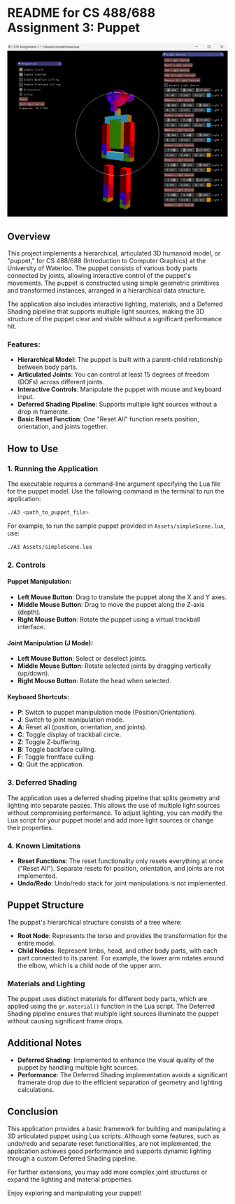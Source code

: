 
# README for CS 488/688 Assignment 3: Puppet

<div align="center">
  <img src="https://github.com/noviorlu/cs488/raw/master/A3/ScreenShot.png" alt="Screenshot of the Puppet Application" width="600">
</div>

## Overview
This project implements a hierarchical, articulated 3D humanoid model, or "puppet," for CS 488/688 (Introduction to Computer Graphics) at the University of Waterloo. The puppet consists of various body parts connected by joints, allowing interactive control of the puppet's movements. The puppet is constructed using simple geometric primitives and transformed instances, arranged in a hierarchical data structure.

The application also includes interactive lighting, materials, and a Deferred Shading pipeline that supports multiple light sources, making the 3D structure of the puppet clear and visible without a significant performance hit.

### Features:
- **Hierarchical Model**: The puppet is built with a parent-child relationship between body parts.
- **Articulated Joints**: You can control at least 15 degrees of freedom (DOFs) across different joints.
- **Interactive Controls**: Manipulate the puppet with mouse and keyboard input.
- **Deferred Shading Pipeline**: Supports multiple light sources without a drop in framerate.
- **Basic Reset Function**: One "Reset All" function resets position, orientation, and joints together.

## How to Use

### 1. Running the Application
The executable requires a command-line argument specifying the Lua file for the puppet model. Use the following command in the terminal to run the application:

```bash
./A3 <path_to_puppet_file>
```

For example, to run the sample puppet provided in `Assets/simpleScene.lua`, use:

```bash
./A3 Assets/simpleScene.lua
```

### 2. Controls

#### Puppet Manipulation:
- **Left Mouse Button**: Drag to translate the puppet along the X and Y axes.
- **Middle Mouse Button**: Drag to move the puppet along the Z-axis (depth).
- **Right Mouse Button**: Rotate the puppet using a virtual trackball interface.

#### Joint Manipulation (J Mode):
- **Left Mouse Button**: Select or deselect joints.
- **Middle Mouse Button**: Rotate selected joints by dragging vertically (up/down).
- **Right Mouse Button**: Rotate the head when selected.

#### Keyboard Shortcuts:
- **P**: Switch to puppet manipulation mode (Position/Orientation).
- **J**: Switch to joint manipulation mode.
- **A**: Reset all (position, orientation, and joints).
- **C**: Toggle display of trackball circle.
- **Z**: Toggle Z-buffering.
- **B**: Toggle backface culling.
- **F**: Toggle frontface culling.
- **Q**: Quit the application.

### 3. Deferred Shading
The application uses a deferred shading pipeline that splits geometry and lighting into separate passes. This allows the use of multiple light sources without compromising performance. To adjust lighting, you can modify the Lua script for your puppet model and add more light sources or change their properties.

### 4. Known Limitations
- **Reset Functions**: The reset functionality only resets everything at once ("Reset All"). Separate resets for position, orientation, and joints are not implemented.
- **Undo/Redo**: Undo/redo stack for joint manipulations is not implemented.

## Puppet Structure
The puppet's hierarchical structure consists of a tree where:

- **Root Node**: Represents the torso and provides the transformation for the entire model.
- **Child Nodes**: Represent limbs, head, and other body parts, with each part connected to its parent. For example, the lower arm rotates around the elbow, which is a child node of the upper arm.

### Materials and Lighting
The puppet uses distinct materials for different body parts, which are applied using the `gr.material()` function in the Lua script. The Deferred Shading pipeline ensures that multiple light sources illuminate the puppet without causing significant frame drops.

## Additional Notes
- **Deferred Shading**: Implemented to enhance the visual quality of the puppet by handling multiple light sources.
- **Performance**: The Deferred Shading implementation avoids a significant framerate drop due to the efficient separation of geometry and lighting calculations.

## Conclusion
This application provides a basic framework for building and manipulating a 3D articulated puppet using Lua scripts. Although some features, such as undo/redo and separate reset functionalities, are not implemented, the application achieves good performance and supports dynamic lighting through a custom Deferred Shading pipeline.

For further extensions, you may add more complex joint structures or expand the lighting and material properties.

Enjoy exploring and manipulating your puppet!
